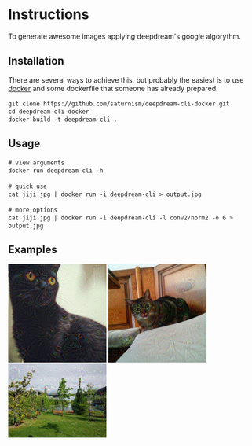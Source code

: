 # Instructions

To generate awesome images applying deepdream's google algorythm.

## Installation

There are several ways to achieve this, but probably the easiest is to use 
[docker](https://www.docker.com/) and some dockerfile that someone has
already prepared.

```
git clone https://github.com/saturnism/deepdream-cli-docker.git
cd deepdream-cli-docker
docker build -t deepdream-cli .
```

## Usage

```
# view arguments
docker run deepdream-cli -h

# quick use
cat jiji.jpg | docker run -i deepdream-cli > output.jpg

# more options
cat jiji.jpg | docker run -i deepdream-cli -l conv2/norm2 -o 6 > output.jpg
```

## Examples

<img src="../res/jiji-dream.jpg" width="200">
<img src="../res/pepa-dream.jpg" width="200">
<img src="../res/dc-dream.jpg" width="200">

